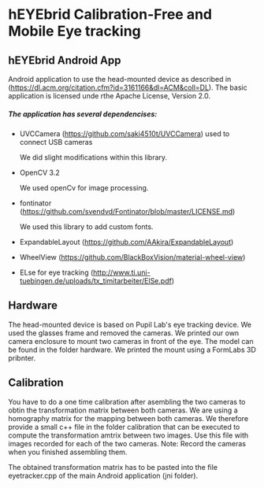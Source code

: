 # hEYEbrid Calibration-Free and Mobile Eye tracking

## hEYEbrid Android App
Android application to use the head-mounted device as described in (https://dl.acm.org/citation.cfm?id=3161166&dl=ACM&coll=DL).
The basic application is licensed unde rthe Apache License, Version 2.0.

##### The application has several dependencises:
* UVCCamera (https://github.com/saki4510t/UVCCamera) used to connect USB cameras

  We did slight modifications within this library.
  
* OpenCV 3.2

  We used openCv for image processing.

* fontinator (https://github.com/svendvd/Fontinator/blob/master/LICENSE.md)

  We used this library to add custom fonts.
  
* ExpandableLayout (https://github.com/AAkira/ExpandableLayout)

* WheelView (https://github.com/BlackBoxVision/material-wheel-view)

* ELse for eye tracking (http://www.ti.uni-tuebingen.de/uploads/tx_timitarbeiter/ElSe.pdf)

## Hardware
The head-mounted device is based on Pupil Lab's eye tracking device. We used the glasses frame and removed the cameras.
We printed our own camera enclosure to mount two cameras in front of the eye. The model can be found in the folder hardware. We printed the mount using a FormLabs 3D pribnter.

## Calibration
You have to do a one time calibration after asembling the two cameras to obtin the transformation matrix between both cameras.
We are using a homography matrix for the mapping between both cameras. We therefore provide a small c++ file in the folder calibration that can be executed to compute the transformation amtrix between two images. Use this file with images recorded for each of the two cameras. Note: Record the cameras when you finished assembling them.

The obtained transformation matrix has to be pasted into the file eyetracker.cpp of the main Android application (jni folder).
